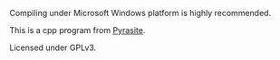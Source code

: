 Compiling under Microsoft Windows platform is highly recommended.

This is a cpp program from [Pyrasite](https://github.com/lmacken/pyrasite/blob/develop/pyrasite/win/inject_python.cpp).

Licensed under GPLv3.

